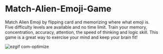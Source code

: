 # Match-Alien-Emoji-Game
Match Alien Emoji by flipping card and memorizing where what emoji is. Five difficulty levels are available and no time limit. Train your memory, concentration, accuracy, attention, the speed of thinking and logic skill. This game is a great way to exercise your mind and keep your brain fit!



![ezgif com-optimize](https://user-images.githubusercontent.com/42827967/57188032-0f40dd80-6ec6-11e9-877f-3b6b386a5230.gif)
